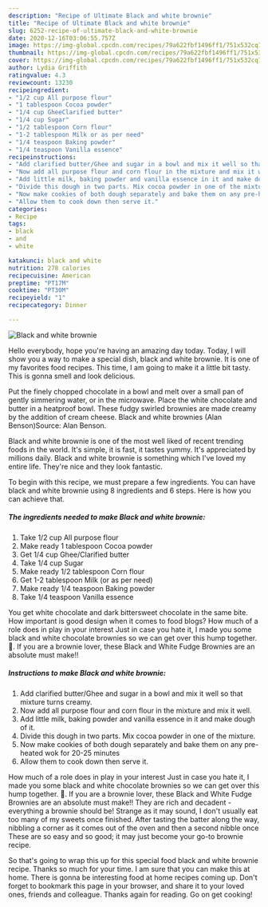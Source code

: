 ```yaml
---
description: "Recipe of Ultimate Black and white brownie"
title: "Recipe of Ultimate Black and white brownie"
slug: 6252-recipe-of-ultimate-black-and-white-brownie
date: 2020-12-16T03:06:55.757Z
image: https://img-global.cpcdn.com/recipes/79a622fbf1496ff1/751x532cq70/black-and-white-brownie-recipe-main-photo.jpg
thumbnail: https://img-global.cpcdn.com/recipes/79a622fbf1496ff1/751x532cq70/black-and-white-brownie-recipe-main-photo.jpg
cover: https://img-global.cpcdn.com/recipes/79a622fbf1496ff1/751x532cq70/black-and-white-brownie-recipe-main-photo.jpg
author: Lydia Griffith
ratingvalue: 4.3
reviewcount: 13230
recipeingredient:
- "1/2 cup All purpose flour"
- "1 tablespoon Cocoa powder"
- "1/4 cup GheeClarified butter"
- "1/4 cup Sugar"
- "1/2 tablespoon Corn flour"
- "1-2 tablespoon Milk or as per need"
- "1/4 teaspoon Baking powder"
- "1/4 teaspoon Vanilla essence"
recipeinstructions:
- "Add clarified butter/Ghee and sugar in a bowl and mix it well so that mixture turns creamy."
- "Now add all purpose flour and corn flour in the mixture and mix it well."
- "Add little milk, baking powder and vanilla essence in it and make dough of it."
- "Divide this dough in two parts. Mix cocoa powder in one of the mixture."
- "Now make cookies of both dough separately and bake them on any pre-heated wok for 20-25 minutes"
- "Allow them to cook down then serve it."
categories:
- Recipe
tags:
- black
- and
- white

katakunci: black and white 
nutrition: 278 calories
recipecuisine: American
preptime: "PT17M"
cooktime: "PT30M"
recipeyield: "1"
recipecategory: Dinner

---
```



![Black and white brownie](https://img-global.cpcdn.com/recipes/79a622fbf1496ff1/751x532cq70/black-and-white-brownie-recipe-main-photo.jpg)

Hello everybody, hope you're having an amazing day today. Today, I will show you a way to make a special dish, black and white brownie. It is one of my favorites food recipes. This time, I am going to make it a little bit tasty. This is gonna smell and look delicious.

Put the finely chopped chocolate in a bowl and melt over a small pan of gently simmering water, or in the microwave. Place the white chocolate and butter in a heatproof bowl. These fudgy swirled brownies are made creamy by the addition of cream cheese. Black and white brownies (Alan Benson)Source: Alan Benson.

Black and white brownie is one of the most well liked of recent trending foods in the world. It's simple, it is fast, it tastes yummy. It's appreciated by millions daily. Black and white brownie is something which I've loved my entire life. They're nice and they look fantastic.


To begin with this recipe, we must prepare a few ingredients. You can have black and white brownie using 8 ingredients and 6 steps. Here is how you can achieve that.

<!--inarticleads1-->

##### The ingredients needed to make Black and white brownie:

1. Take 1/2 cup All purpose flour
1. Make ready 1 tablespoon Cocoa powder
1. Get 1/4 cup Ghee/Clarified butter
1. Take 1/4 cup Sugar
1. Make ready 1/2 tablespoon Corn flour
1. Get 1-2 tablespoon Milk (or as per need)
1. Make ready 1/4 teaspoon Baking powder
1. Take 1/4 teaspoon Vanilla essence


You get white chocolate and dark bittersweet chocolate in the same bite. How important is good design when it comes to food blogs? How much of a role does in play in your interest Just in case you hate it, I made you some black and white chocolate brownies so we can get over this hump together. 🙂. If you are a brownie lover, these Black and White Fudge Brownies are an absolute must make!! 

<!--inarticleads2-->

##### Instructions to make Black and white brownie:

1. Add clarified butter/Ghee and sugar in a bowl and mix it well so that mixture turns creamy.
1. Now add all purpose flour and corn flour in the mixture and mix it well.
1. Add little milk, baking powder and vanilla essence in it and make dough of it.
1. Divide this dough in two parts. Mix cocoa powder in one of the mixture.
1. Now make cookies of both dough separately and bake them on any pre-heated wok for 20-25 minutes
1. Allow them to cook down then serve it.


How much of a role does in play in your interest Just in case you hate it, I made you some black and white chocolate brownies so we can get over this hump together. 🙂. If you are a brownie lover, these Black and White Fudge Brownies are an absolute must make!! They are rich and decadent - everything a brownie should be! Strange as it may sound, I don&#39;t usually eat too many of my sweets once finished. After tasting the batter along the way, nibbling a corner as it comes out of the oven and then a second nibble once These are so easy and so good; it may just become your go-to brownie recipe. 

So that's going to wrap this up for this special food black and white brownie recipe. Thanks so much for your time. I am sure that you can make this at home. There is gonna be interesting food at home recipes coming up. Don't forget to bookmark this page in your browser, and share it to your loved ones, friends and colleague. Thanks again for reading. Go on get cooking!
